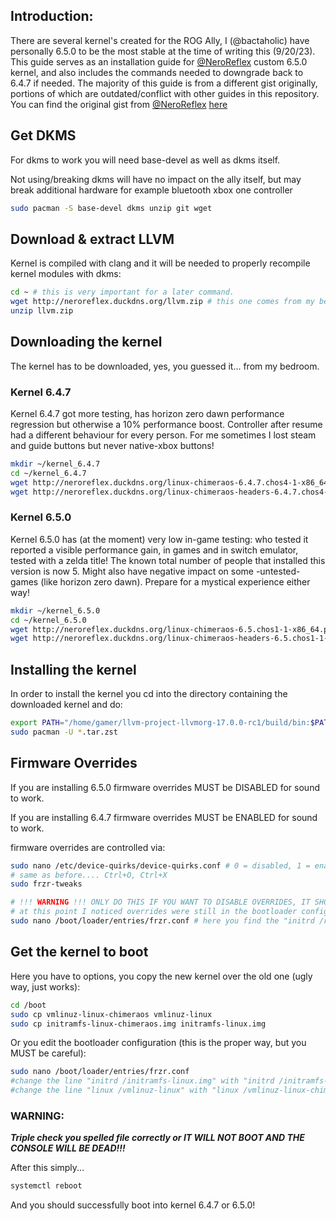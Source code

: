 ## Introduction:
There are several kernel's created for the ROG Ally, I (@bactaholic) have personally 6.5.0 to be the most stable at the time of writing this (9/20/23). This guide serves as an installation guide for [@NeroReflex](https://github.com/NeroReflex) custom 6.5.0 kernel, and also includes the commands needed to downgrade back to 6.4.7 if needed. The majority of this guide is from a different gist originally, portions of which are outdated/conflict with other guides in this repository. You can find the original gist from [@NeroReflex](https://github.com/NeroReflex) [here](https://gist.github.com/NeroReflex/e546ca365b86d3ef226ea4a085bfae43)

## Get DKMS
For dkms to work you will need base-devel as well as dkms itself.

Not using/breaking dkms will have no impact on the ally itself, but may break additional hardware for example bluetooth xbox one controller

```sh
sudo pacman -S base-devel dkms unzip git wget
```

## Download & extract LLVM
Kernel is compiled with clang and it will be needed to properly recompile kernel modules with dkms:

```sh
cd ~ # this is very important for a later command.
wget http://neroreflex.duckdns.org/llvm.zip # this one comes from my bedroom: please be patient
unzip llvm.zip
```

## Downloading the kernel
The kernel has to be downloaded, yes, you guessed it... from my bedroom.


### Kernel 6.4.7
Kernel 6.4.7 got more testing, has horizon zero dawn performance regression but otherwise a 10% performance boost.
Controller after resume had a different behaviour for every person. For me sometimes I lost steam and guide buttons but never native-xbox buttons!

```sh
mkdir ~/kernel_6.4.7
cd ~/kernel_6.4.7
wget http://neroreflex.duckdns.org/linux-chimeraos-6.4.7.chos4-1-x86_64.pkg.tar.zst
wget http://neroreflex.duckdns.org/linux-chimeraos-headers-6.4.7.chos4-1-x86_64.pkg.tar.zst
```

### Kernel 6.5.0
Kernel 6.5.0 has (at the moment) very low in-game testing: who tested it reported a visible performance gain, in games and in switch emulator, tested with a zelda title!
The known total number of people that installed this version is now 5.
Might also have negative impact on some -untested- games (like horizon zero dawn).
Prepare for a mystical experience either way!
```sh
mkdir ~/kernel_6.5.0
cd ~/kernel_6.5.0
wget http://neroreflex.duckdns.org/linux-chimeraos-6.5.chos1-1-x86_64.pkg.tar.zst
wget http://neroreflex.duckdns.org/linux-chimeraos-headers-6.5.chos1-1-x86_64.pkg.tar.zst
```

## Installing the kernel
In order to install the kernel you cd into the directory containing the downloaded kernel and do:

```sh
export PATH="/home/gamer/llvm-project-llvmorg-17.0.0-rc1/build/bin:$PATH"
sudo pacman -U *.tar.zst
```

## Firmware Overrides
If you are installing 6.5.0 firmware overrides MUST be DISABLED for sound to work.

If you are installing 6.4.7 firmware overrides MUST be ENABLED for sound to work.

firmware overrides are controlled via:
```sh
sudo nano /etc/device-quirks/device-quirks.conf # 0 = disabled, 1 = enabled
# same as before.... Ctrl+O, Ctrl+X
sudo frzr-tweaks

# !!! WARNING !!! ONLY DO THIS IF YOU WANT TO DISABLE OVERRIDES, IT SHOULD HOWEVER NOT BE NEEDED
# at this point I noticed overrides were still in the bootloader config file, I just:
sudo nano /boot/loader/entries/frzr.conf # here you find the "initrd /rog_ally_0x58_acpi_override" line with ally quirks and comment it (place # in front of the correct line)
```

## Get the kernel to boot
Here you have to options, you copy the new kernel over the old one (ugly way, just works):

```sh
cd /boot
sudo cp vmlinuz-linux-chimeraos vmlinuz-linux
sudo cp initramfs-linux-chimeraos.img initramfs-linux.img
```

Or you edit the bootloader configuration (this is the proper way, but you MUST be careful):
```sh
sudo nano /boot/loader/entries/frzr.conf
#change the line "initrd /initramfs-linux.img" with "initrd /initramfs-linux-chimeraos.img"
#change the line "linux /vmlinuz-linux" with "linux /vmlinuz-linux-chimeraos"
```

### WARNING:
***Triple check you spelled file correctly or IT WILL NOT BOOT AND THE CONSOLE WILL BE DEAD!!!***

After this simply...

```sh
systemctl reboot
```

And you should successfully boot into kernel 6.4.7 or 6.5.0!
